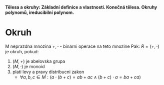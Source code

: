 **Tělesa a okruhy: Základní definice a vlastnosti. Konečná tělesa. Okruhy polynomů, ireducibilní polynom.**

# Okruh
M neprazdna mnozina
$+, \cdot$ - binarni operace na teto mnozine
Pak:
$R=(+,\cdot)$ je okruh, pokud:
1. $(M, +)$ je abelovska grupa
2. $(M, \cdot)$ je monoid
3. plati levy a pravy distribucni zakon
	- $\forall a, b, c \in M: (a \cdot (b + c) = ab + ac \wedge (b + c) \cdot a = ba + ca)$
	